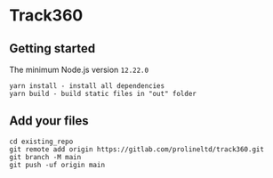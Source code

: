 # Track360

## Getting started

The minimum Node.js version `12.22.0`

```
yarn install - install all dependencies
yarn build - build static files in "out" folder
```

## Add your files

```
cd existing_repo
git remote add origin https://gitlab.com/prolineltd/track360.git
git branch -M main
git push -uf origin main
```
